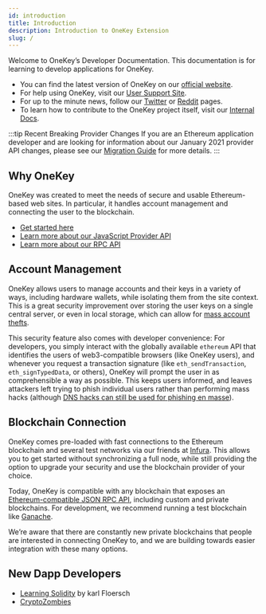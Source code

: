 ```yaml
---
id: introduction
title: Introduction
description: Introduction to OneKey Extension
slug: /
---
```


Welcome to OneKey’s Developer Documentation. This documentation is for learning to develop applications for OneKey.

- You can find the latest version of OneKey on our [official website](https://onekey.so/).
- For help using OneKey, visit our [User Support Site](https://help.onekey.so/).
- For up to the minute news, follow our [Twitter](https://twitter.com/OneKeyHQ) or [Reddit](https://www.reddit.com/r/OneKeyHQ) pages.
- To learn how to contribute to the OneKey project itself, visit our [Internal Docs](https://github.com/OneKeyHQ/onekey-extension/tree/master/docs).

:::tip Recent Breaking Provider Changes
If you are an Ethereum application developer and are looking for information about our January 2021 provider API changes,
please see our [Migration Guide](Extension/API%20Reference/provider-migration) for more details.
:::

## Why OneKey

OneKey was created to meet the needs of secure and usable Ethereum-based web sites. In particular, it handles account management and connecting the user to the blockchain.

- [Get started here](Extension/Guide/getting-started)
- [Learn more about our JavaScript Provider API](Extension/API%20Reference/ethereum-provider)
- [Learn more about our RPC API](Extension/API%20Reference/rpc-api)

## Account Management

OneKey allows users to manage accounts and their keys in a variety of ways, including hardware wallets, while isolating them from the site context. This is a great security improvement over storing the user keys on a single central server, or even in local storage, which can allow for [mass account thefts](https://www.ccn.com/cryptocurrency-exchange-etherdelta-hacked-in-dns-hijacking-scheme/).

This security feature also comes with developer convenience: For developers, you simply interact with the globally available `ethereum` API that identifies the users of web3-compatible browsers (like OneKey users), and whenever you request a transaction signature (like `eth_sendTransaction`, `eth_signTypedData`, or others), OneKey will prompt the user in as comprehensible a way as possible. This keeps users informed, and leaves attackers left trying to phish individual users rather than performing mass hacks (although [DNS hacks can still be used for phishing en masse](https://medium.com/metamask/new-phishing-strategy-becoming-common-1b1123837168)).

## Blockchain Connection

OneKey comes pre-loaded with fast connections to the Ethereum blockchain and several test networks via our friends at [Infura](https://infura.io/). This allows you to get started without synchronizing a full node, while still providing the option to upgrade your security and use the blockchain provider of your choice.

Today, OneKey is compatible with any blockchain that exposes an [Ethereum-compatible JSON RPC API](https://eth.wiki/json-rpc/API), including custom and private blockchains. For development, we recommend running a test blockchain like [Ganache](https://www.trufflesuite.com/ganache).

We’re aware that there are constantly new private blockchains that people are interested in connecting OneKey to, and we are building towards easier integration with these many options.

## New Dapp Developers

- [Learning Solidity](https://karl.tech/learning-solidity-part-1-deploy-a-contract/) by karl Floersch
- [CryptoZombies](https://cryptozombies.io/)
